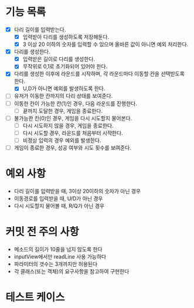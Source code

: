 # 기능 목록

- [x] 다리 길이를 입력받는다.
  - [x] 입력받아 다리를 생성하도록 저장해둔다.
  - [x] 3 이상 20 이하의 숫자를 입력할 수 있으며 올바른 값이 아니면 예외 처리한다.
- [x] 다리를 생성한다.
  - [x] 입력받은 길이로 다리를 생성한다.
  - [x] 무작위로 0,1로 초기화되어 있어야 한다.
- [x] 다리를 생성한 이후에 라운드를 시작하며, 각 라운드마다 이동할 칸을 선택받도록 한다.
  - [x] U,D가 아니면 예외를 발생하도록 한다.
- [ ] 유저가 이동한 칸까지의 다리 상태를 보여준다.
- [ ] 이동한 칸이 가능한 칸(1)인 경우, 다음 라운드를 진행한다.
  - [ ] 끝까지 도달한 경우, 게임을 종료한다.
- [ ] 불가능한 칸(0)인 경우, 게임을 다시 시도할지 물어본다.
  - [ ] 다시 시도하지 않을 경우, 게임을 종료한다.
  - [ ] 다시 시도할 경우, 라운드를 처음부터 시작한다.
  - [ ] 비정상 입력의 경우 예외를 발생한다.
- [ ] 게임이 종료한 경우, 성공 여부와 시도 횟수를 보여준다.

# 예외 사항

- 다리 길이를 입력받을 때, 3이상 20이하의 숫자가 아닌 경우
- 이동경로를 입력받을 때, U/D가 아닌 경우
- 다시 시도할지 물어볼 때, R/Q가 아닌 경우

# 커밋 전 주의 사항

- 메소드의 길이가 10줄을 넘지 않도록 한다
- inputView에서만 readLine 사용 가능하다
- 파라미터의 갯수는 3개까지만 허용된다
- 각 클래스(또는 객체)의 요구사항을 참고하여 구현한다

# 테스트 케이스

